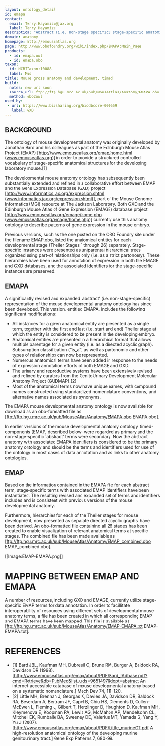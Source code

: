 ```yaml
---
layout: ontology_detail
id: emapa
contact:
  email: Terry.Hayamizu@jax.org
  label: Terry Hayamizu
description: "Abstract (i.e. non-stage specific) stage-specific anatomical structures of the mouse."
domain: anatomy
homepage: http://emouseatlas.org
page: http://www.obofoundry.org/wiki/index.php/EMAPA:Main_Page
products:
  - id: emapa.owl
  - id: emapa.obo
taxon:
  id: NCBITaxon:10088
  label: Mus
title: Mouse gross anatomy and development, timed
build:
  notes: new url soon
  source_url: ftp://ftp.hgu.mrc.ac.uk/pub/MouseAtlas/Anatomy/EMAPA.obo
  method: obo2owl
used_by:
 - url: https://www.biosharing.org/biodbcore-000659
   label: GXD
---
```



## BACKGROUND

The ontology of mouse developmental anatomy was originally developed by Jonathan Bard and his colleagues as part of the Edinburgh Mouse Atlas Project (EMAP) [http://www.emouseatlas.org/emap/home.html (www.emouseatlas.org)] in order to provide a structured controlled vocabulary of stage-specific anatomical structures for the developing laboratory mouse.[1]

The developmental mouse anatomy ontology has subsequently been substantially extended and refined in a collaborative effort between EMAP and the Gene Expression Database (GXD) project [http://www.informatics.jax.org/expression.shtml (www.informatics.jax.org/expression.shtml)], part of the Mouse Genome Informatics (MGI) resource at The Jackson Laboratory. Both GXD and the Edinburgh Mouse Atlas of Gene Expression (EMAGE) database project [http://www.emouseatlas.org/emage/home.php (www.emouseatlas.org/emage/home.php)] currently use this anatomy ontology to describe patterns of gene expression in the mouse embryo.

Previous versions, such as the one posted on the OBO Foundry site under the filename EMAP.obo, listed the anatomical entities for each developmental stage (Theiler Stages 1 through 26) separately. Stage-specific instances were presented as uniparental hierarchical trees organized using part-of relationships only (i.e. as a strict partonomy). These hierarchies have been used for annotation of expression in both the EMAGE and GXD databases, and the associated identifiers for the stage-specific instances are preserved.

## EMAPA

A significantly revised and expanded ‘abstract’ (i.e. non-stage-specific) representation of the mouse developmental anatomy ontology has since been developed. This version, entitled EMAPA, includes the following significant modifications:

 * All instances for a given anatomical entity are presented as a single term, together with the first and last (i.e. start and end) Theiler stage at which the entity is considered to be present in the developing embryo.
 * Anatomical entities are presented in a hierarchical format that allows multiple parentage for a given entity (i.e. as a directed acyclic graph). Subsumption classification (“is_a”) as well as partonomic and other types of relationships can now be represented.
 * Numerous anatomical terms have been added in response to the needs of expression annotation efforts of both EMAGE and GXD.
 * The urinary and reproductive systems have been extensively revised and refined by curators from the GenitoUrinary Development Molecular Anatomy Project (GUDMAP).[2]
 * Most of the anatomical terms now have unique names, with compound names constructed using standardized nomenclature conventions, and alternative names associated as synonyms.

The EMAPA mouse developmental anatomy ontology is now available for download as an obo-formatted file as [ftp://ftp.hgu.mrc.ac.uk/pub/MouseAtlas/Anatomy/EMAPA.obo EMAPA.obo].

In earlier versions of the mouse developmental anatomy ontology, timed-components (EMAP, described  below) were regarded as primary and the non-stage-specific ‘abstract’ terms were secondary. Now the abstract anatomy with associated EMAPA identifiers is considered to be the primary anatomy ontology and should be the terms and identifiers used for use of the ontology in most cases of data annotation and as links to other anatomy ontologies.

## EMAP

Based on the information contained in the EMAPA file for each abstract term, stage-specific terms with associated EMAP identifiers have been instantiated. The resulting revised and expanded set of terms and identifiers includes and is consistent with previous versions of the mouse developmental anatomy.

Furthermore, hierarchies for each of the Theiler stages for mouse development, now presented as separate directed acyclic graphs, have been derived. An obo-formatted file containing all 26 stages has been created to enable visualization of relevant anatomical terms at specific stages. The combined file has been made available as [ftp://ftp.hgu.mrc.ac.uk/pub/MouseAtlas/Anatomy/EMAP_combined.obo EMAP_combined.obo].

[[Image:EMAP-EMAPA.png]]

# MAPPING BETWEEN EMAP AND EMAPA

A number of resources, including GXD and EMAGE, currently utilize stage-specific EMAP terms for data annotation. In order to facillitate interoperability of resources using different sets of developmental mouse anatomy terms, a file has been created in which all corresponding EMAP and EMAPA terms have been mapped. This file is available as [ftp://ftp.hgu.mrc.ac.uk/pub/MouseAtlas/Anatomy/EMAP-EMAPA.txt EMAP-EMAPA.txt].

# REFERENCES

 * [1] Bard JBL, Kaufman MH, Dubreuil C, Brune RM, Burger A, Baldock RA, Davidson DR (1998).  [http://www.emouseatlas.org/emap/about/PDF/Bard_IAdbase.pdf?cmd=Retrieve&db=PubMed&list_uids=9651497&dopt=abstract An internet-accessible database of mouse developmental anatomy based on a systematic nomenclature.] Mech Dev 74, 111-120.
 * [2] Little MH, Brennan J, Georgas K, Davies JA, Davidson DR, Baldock RA, Beverdam A, Bertram JF, Capel B, Chiu HS, Clements D, Cullen-McEwen L, Fleming J, Gilbert T, Herzlinger D, Houghton D, Kaufman MH, Kleymenova E, Koopman PA, Lewis AG, McMahon AP, Mendelsohn CL, Mitchell EK, Rumballe BA, Sweeney DE, Valerius MT, Yamada G, Yang Y, Yu J (2007). [http://www.emouseatlas.org/emap/about/PDF/Little_murineGT.pdf A high-resolution anatomical ontology of the developing murine genitourinary tract.] Gene Exp Patterns 7, 680-99.
